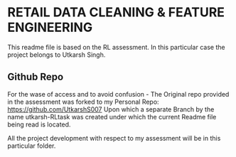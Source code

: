 # RETAIL DATA CLEANING & FEATURE ENGINEERING

This readme file is based on the RL assessment. In this particular case the project belongs to Utkarsh Singh. 
 
 ## Github Repo
 For the wase of access and to avoid confusion - The Original repo provided in the assessment was forked to my Personal Repo: https://github.com/UtkarshS007
 Upon which a separate Branch by the name utkarsh-RLtask was created under which the current Readme file being read is located. 

All the project development with respect to my assessment will be in this particular folder. 

## 